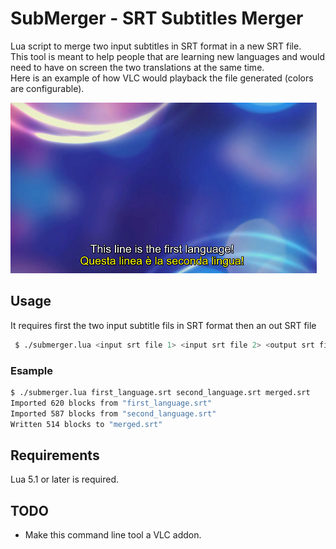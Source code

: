 # SubMerger - SRT Subtitles Merger

Lua script to merge two input subtitles in SRT format in a new SRT file.  
This tool is meant to help people that are learning new languages and would need to have on screen the two translations at the same time.  
Here is an example of how VLC would playback the file generated (colors are configurable).

![GitHub Logo](/images/submerger.png)

## Usage

It requires first the two input subtitle fils in SRT format then an out SRT file 

```bash
 $ ./submerger.lua <input srt file 1> <input srt file 2> <output srt file> [html color code 1] [html color code 2]
```

### Esample

```bash
$ ./submerger.lua first_language.srt second_language.srt merged.srt
Imported 620 blocks from "first_language.srt"
Imported 587 blocks from "second_language.srt"
Written 514 blocks to "merged.srt"
```

## Requirements

Lua 5.1 or later is required.

## TODO

* Make this command line tool a VLC addon.
